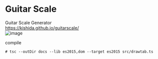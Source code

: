 # Guitar Scale
Guitar Scale Generator  
https://kishida.github.io/guitarscale/  
![image](https://user-images.githubusercontent.com/1178746/218290590-cfe17f7d-037c-47e8-a979-3fce73eadae0.png)

compile 
```
# tsc --outDir docs --lib es2015,dom --target es2015 src/drawtab.ts 
```

